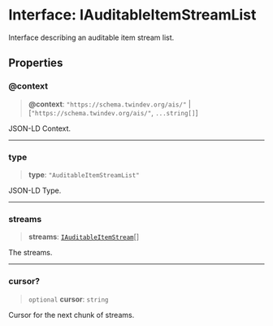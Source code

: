 # Interface: IAuditableItemStreamList

Interface describing an auditable item stream list.

## Properties

### @context

> **@context**: `"https://schema.twindev.org/ais/"` \| \[`"https://schema.twindev.org/ais/"`, `...string[]`\]

JSON-LD Context.

***

### type

> **type**: `"AuditableItemStreamList"`

JSON-LD Type.

***

### streams

> **streams**: [`IAuditableItemStream`](IAuditableItemStream.md)[]

The streams.

***

### cursor?

> `optional` **cursor**: `string`

Cursor for the next chunk of streams.
